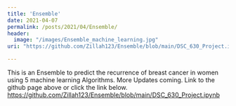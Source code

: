 ```yaml
---
title: 'Ensemble'
date: 2021-04-07
permalink: /posts/2021/04/Ensemble/
header:
  image: "/images/Ensemble_machine_learning.jpg"
uri: "https://github.com/Zillah123/Ensemble/blob/main/DSC_630_Project.ipynb"

---
```


This is an Ensemble to predict the recurrence of breast cancer in women using 5 machine learning Algorithms. More Updates coming. Link to the github page above or click the link below.
https://github.com/Zillah123/Ensemble/blob/main/DSC_630_Project.ipynb

